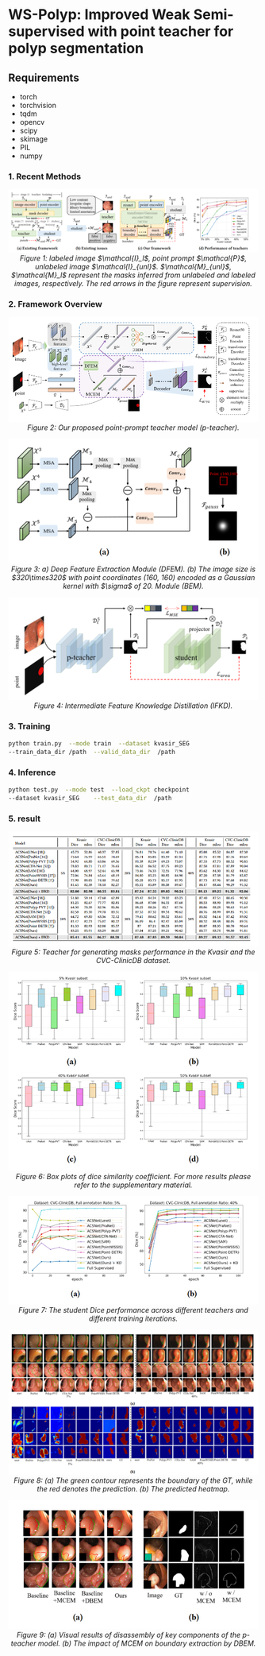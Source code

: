 #  WS-Polyp: Improved Weak Semi-supervised with point teacher for polyp segmentation


##  Requirements

* torch
* torchvision 
* tqdm
* opencv
* scipy
* skimage
* PIL
* numpy

### 1. Recent Methods
<p align="center">
    <img src="imgs/introduction.png"/> <br />
    <em> 
    Figure 1: labeled image $\mathcal{I}_l$, point prompt $\mathcal{P}$, unlabeled image $\mathcal{I}_{unl}$. $\mathcal{M}_{unl}$, $\mathcal{M}_l$ represent the masks inferred from unlabeled and labeled images, respectively. The red arrows in the figure represent supervision.
    </em>
</p>

### 2. Framework Overview

<p align="center">
    <img src="imgs/method.png"/> <br />
    <em> 
    Figure 2: Our proposed point-prompt teacher model (p-teacher).
    </em>
</p>
<p align="center">
    <img src="imgs/DFEM.png"/> <br />
    <em> 
    Figure 3: a) Deep Feature Extraction Module (DFEM). (b) The image size is $320\times320$ with point coordinates (160, 160) encoded as a Gaussian kernel with $\sigma$ of 20.
Module (BEM).
    </em>
</p>
<p align="center">
    <img src="imgs/IFKD.png"/> <br />
    <em> 
    Figure 4: Intermediate Feature Knowledge Distillation (IFKD).
    </em>
</p>

### 3. Training

```bash
python train.py  --mode train  --dataset kvasir_SEG  
--train_data_dir /path  --valid_data_dir  /path
```

###  4. Inference

```bash
python test.py  --mode test  --load_ckpt checkpoint 
--dataset kvasir_SEG    --test_data_dir  /path
```
###  5. result
<p align="center">
    <img src="imgs/dice.png"/> <br />
    <em> 
    Figure 5: Teacher for generating masks performance in the Kvasir and the CVC-ClinicDB dataset.
    </em>
</p>
<p align="center">
    <img src="imgs/dicebox.png"/> <br />
    <em> 
    Figure 6: Box plots of dice similarity coefficient. For more results please refer to the supplementary material.
    </em>
</p>
<p align="center">
    <img src="imgs/zhexian.png"/> <br />
    <em> 
    Figure 7: The student Dice performance across different teachers and different training iterations.
    </em>
</p>
<p align="center">
    <img src="imgs/result1.png"/> <br />
    <em> 
    Figure 8: (a) The green contour represents the boundary of the GT, while the red denotes the prediction. (b) The predicted heatmap.
    </em>
</p>
<p align="center">
    <img src="imgs/ab.png"/> <br />
    <em> 
    Figure 9: (a) Visual results of disassembly of key components of the p-teacher model. (b) The impact of MCEM on boundary extraction by DBEM.
    </em>
</p>

